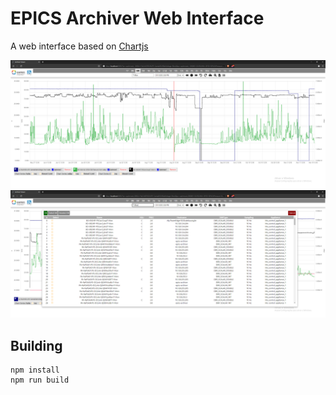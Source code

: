 # EPICS Archiver Web Interface

A web interface based on [Chartjs](http://www.chartjs.org/)

![Chart](./imgs/chart.png)
![SearchResults](./imgs/menu.png)

## Building

```
npm install
npm run build
```
